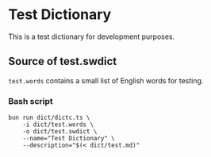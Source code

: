 # Test Dictionary

This is a test dictionary for development purposes.

## Source of test.swdict

`test.words` contains a small list of English words for testing.

### Bash script

```shell
bun run dict/dictc.ts \
    -i dict/test.words \
    -o dict/test.swdict \
    --name="Test Dictionary" \
    --description="$(< dict/test.md)"
```
